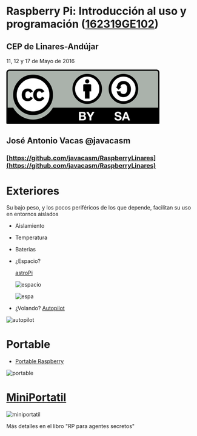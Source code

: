 # Raspberry Pi: Introducción al uso y programación ([162319GE102](https://www.juntadeandalucia.es/educacion/seneca/seneca/jsp/gestionactividades/DetActForPub.jsp?X_EDIACTFOR=161807))

## CEP de Linares-Andújar

11, 12 y 17 de Mayo de 2016

![CC](./imagenes/Licencia_CC.png)
## José Antonio Vacas  @javacasm

### [https://github.com/javacasm/RaspberryLinares](https://github.com/javacasm/RaspberryLinares)

# Exteriores

Su bajo peso, y los pocos periféricos de los que depende, facilitan su uso en entornos aislados

* Aislamiento

* Temperatura

* Baterias

* ¿Espacio?

	[astroPi](https://astro-pi.org/)

	![espacio](http://cdn.arstechnica.net/wp-content/uploads/2012/12/balloon-electronics.jpg)

	![espa](http://cdn.arstechnica.net/wp-content/uploads/2012/12/balloon-shot.jpeg)

* ¿Volando? [Autopilot](http://erlerobotics.com/blog/meet-the-last-autopilot-for-building-robots-erle-brain-2/)

![autopilot](https://pbs.twimg.com/media/CUAG0x8WoAAeHjp.jpg)

# Portable

* [Portable Raspberry](https://learn.adafruit.com/touch-pi-portable-raspberry-pi)

![portable](https://learn.adafruit.com/system/guides/images/000/000/881/medium310/hero-face3-sm.jpg?1421682543)


# [MiniPortatil](https://learn.adafruit.com/mini-raspberry-pi-handheld-notebook-palmtop)

![miniportatil](https://learn.adafruit.com/system/guides/images/000/001/046/medium310/hero-pitop-sm.jpg?1433426031)


Más detalles en el libro "RP para agentes secretos"
